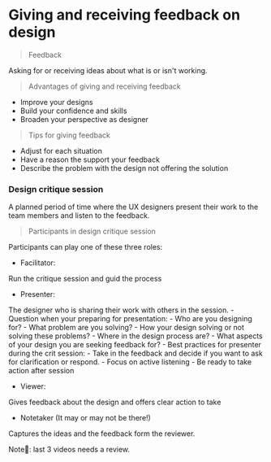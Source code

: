 # Giving and receiving feedback on design

> Feedback 

Asking for or receiving ideas about what is or isn't working.

> Advantages of giving and receiving feedback

- Improve your designs
- Build your confidence and skills
- Broaden your perspective as designer

>Tips for giving feedback

 - Adjust for each situation
 - Have a reason the support your feedback
 - Describe the problem with the design not offering the solution

 ### Design critique session

 A planned period of time where the UX designers present their work to the team members and listen to the feedback.

 > Participants in design critique session

Participants can play one of these three roles:
- Facilitator:

Run the critique session and guid the process

- Presenter:

The designer who is sharing their work with others in the session.
    - Question when your preparing for presentation:
        - Who are you designing for? 
        - What problem are you solving?
        - How your design solving or not solving these problems?
        - Where in the design process are?
        - What aspects of your design you are seeking feedback for?
    - Best practices for presenter during the crit session:
        - Take in the feedback and decide if you want to ask for clarification or respond.
        - Focus on active listening 
        - Be ready to take action after session

- Viewer:

Gives feedback about the design and offers clear action to take

- Notetaker (It may or may not be there!)

Captures the ideas and the feedback form the reviewer.

Note📝: last 3 videos needs a review.